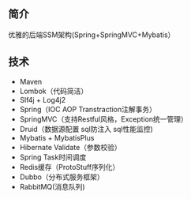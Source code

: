 ## 简介 
优雅的后端SSM架构(Spring+SpringMVC+Mybatis）

## 技术
- Maven
- Lombok（代码简洁）
- Slf4j + Log4j2
- Spring（IOC AOP Transtraction注解事务）
- SpringMVC（支持Restful风格，Exception统一管理）
- Druid（数据源配置 sql防注入 sql性能监控)
- Mybatis + MybatisPlus
- Hibernate Validate（参数校验）
- Spring Task时间调度
- Redis缓存（ProtoStuff序列化）
- Dubbo（分布式服务框架）
- RabbitMQ(消息队列)